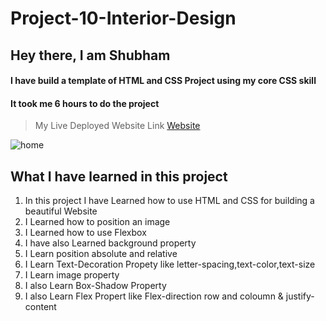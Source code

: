# Project-10-Interior-Design

## Hey there, I am Shubham

#### I have build a template of HTML and CSS Project using my core CSS skill
#### It took me 6 hours to do the project
> My Live Deployed Website Link [Website](https://preeminent-muffin-15652e.netlify.app)  



![home](https://user-images.githubusercontent.com/101961231/182020494-4415d270-a91f-444c-822b-7ab1f66eb20a.PNG)




 ## What I have learned in this project

1. In this project I have Learned how to use HTML and CSS for building a beautiful Website  
2. I Learned how to position an image   
3. I Learned how to use Flexbox  
4. I have also Learned background property  
5. I Learn position absolute and relative  
6. I Learn Text-Decoration Propety like letter-spacing,text-color,text-size  
7. I Learn image property  
8. I also Learn Box-Shadow Property  
9. I also Learn Flex Propert like Flex-direction row and coloumn & justify-content